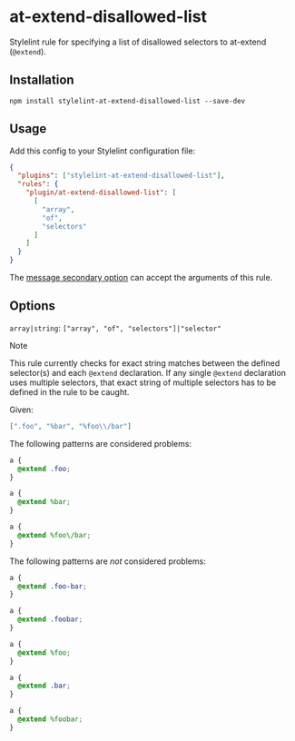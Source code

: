 # at-extend-disallowed-list

Stylelint rule for specifying a list of disallowed selectors to at-extend (`@extend`).

## Installation

```shell
npm install stylelint-at-extend-disallowed-list --save-dev
```

## Usage

Add this config to your Stylelint configuration file:

```json
{
  "plugins": ["stylelint-at-extend-disallowed-list"],
  "rules": {
    "plugin/at-extend-disallowed-list": [
      [
        "array",
        "of",
        "selectors"
      ]
    ]
  }
}
```

The [message secondary option](https://github.com/stylelint/stylelint/blob/main/docs/user-guide/configure.md#message) can accept the arguments of this rule.

## Options

`array|string`: `["array", "of", "selectors"]|"selector"`

> [!NOTE]
> This rule currently checks for exact string matches between the defined selector(s) and each `@extend` declaration. If any single `@extend` declaration uses multiple selectors, that exact string of multiple selectors has to be defined in the rule to be caught.

Given:

```json
[".foo", "%bar", "%foo\\/bar"]
```

The following patterns are considered problems:

```scss
a {
  @extend .foo;
}
```

```scss
a {
  @extend %bar;
}
```

```scss
a {
  @extend %foo\/bar;
}
```

The following patterns are *not* considered problems:

```scss
a {
  @extend .foo-bar;
}
```

```scss
a {
  @extend .foobar;
}
```

```scss
a {
  @extend %foo;
}
```

```scss
a {
  @extend .bar;
}
```

```scss
a {
  @extend %foobar;
}
```
